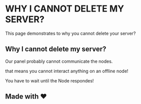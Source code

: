 # WHY I CANNOT DELETE MY SERVER?

This page demonstrates to why you cannot delete your server?

## Why I cannot delete my server?

Our panel probably cannot communicate the nodes.

that means you cannot interact anything on an offline node!

You have to wait until the Node respondes!

## Made with :heart:
